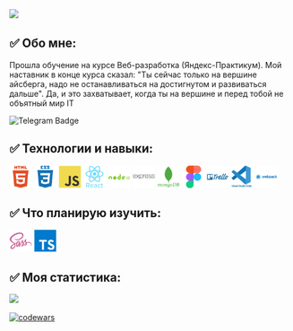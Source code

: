 <!-- ## Привет :v: -->

<!-- [![Typing SVG](https://readme-typing-svg.herokuapp.com?color=%2336BCF7&lines=Front-end+developer)](https://git.io/typing-svg) -->

<div id="header" align="left">   
  <img src="https://media.giphy.com/media/KGBH1gnt7xunPglgGF/giphy.gif" width="200"/>
  <!--   <img src="https://media.giphy.com/media/wwg1suUiTbCY8H8vIA/giphy-downsized-large.gif" width="200"/> -->
</div>

  <!-- <img src="https://komarev.com/ghpvc/?username=nurgaleevadi&style=flat-square&color=blue" alt=""/> -->

## :white_check_mark: Обо мне:


Прошла обучение на курсе Веб-разработка (Яндекс-Практикум). Мой наставник в конце курса сказал: "Ты сейчас только на вершине айсберга, надо не останавливаться на достигнутом и развиваться дальше". Да, и это захватывает, когда ты на вершине и перед тобой не объятный мир IT 

<div id="badges">
  <img src="https://img.shields.io/badge/Telegram-yellow?style=for-the-badge&logo=telegram&logoColor=white" alt="Telegram Badge"/>
</div>

## :white_check_mark: Технологии и навыки:

<div>
 
  <img src="https://github.com/devicons/devicon/blob/master/icons/html5/html5-plain-wordmark.svg" title="HTML" width="40" heigth="40"/>
  <img src="https://github.com/devicons/devicon/blob/master/icons/css3/css3-plain-wordmark.svg" title="CSS" width="40" heigth="40"/>
  <img src="https://github.com/devicons/devicon/blob/master/icons/javascript/javascript-original.svg" title="JS" width="40" heigth="40"/>
  <img src="https://github.com/devicons/devicon/blob/master/icons/react/react-original-wordmark.svg" title="React" width="40" heigth="40"/>
  <img src="https://github.com/devicons/devicon/blob/master/icons/nodejs/nodejs-plain-wordmark.svg" title="Node" width="40" heigth="40"/>
  <img src="https://github.com/devicons/devicon/blob/master/icons/express/express-original-wordmark.svg" title="express" width="40" heigth="40"/>
  <img src="https://github.com/devicons/devicon/blob/master/icons/mongodb/mongodb-plain-wordmark.svg" title="Mongo" width="40" heigth="40"/>
  <img src="https://github.com/devicons/devicon/blob/master/icons/figma/figma-original.svg" title="Figma" width="40" heigth="40"/>
<!--   <img src="https://github.com/devicons/devicon/blob/master/icons/github/github-original-wordmark.svg" title="Github" width="40" heigth="40"/> -->
  <img src="https://github.com/devicons/devicon/blob/master/icons/trello/trello-plain-wordmark.svg" title="Trello" width="40" heigth="40"/>
  <img src="https://github.com/devicons/devicon/blob/master/icons/vscode/vscode-original-wordmark.svg" title="VScode" width="40" heigth="40"/>
  <img src="https://github.com/devicons/devicon/blob/master/icons/webpack/webpack-original-wordmark.svg" title="Webpack" width="40" heigth="40"/>
  
</div>

##  :white_check_mark: Что планирую изучить:

<div>
  <img src="https://github.com/devicons/devicon/blob/master/icons/sass/sass-original.svg" title="Sass" width="40" heigth="40"/>
  <img src="https://github.com/devicons/devicon/blob/master/icons/typescript/typescript-original.svg" title="Typescript" width="40" heigth="40"/>
</div>


## :white_check_mark: Моя статистика:

<!-- <img src = "http://github-readme-streak-stats.herokuapp.com?user=nurgaleevadi&theme=dark&background=000000)" /> -->

<img src = "https://github-readme-stats.vercel.app/api/top-langs/?username=nurgaleevadi">

<!-- [![codewars](https://www.codewars.com/users/DianaNurgaleeva/badges/large)](https://www.codewars.com/users/DianaNurgaleeva)-->

[![codewars](https://www.codewars.com/users/DianaNurgaleeva/badges/small)](https://www.codewars.com/users/DianaNurgaleeva)


<!-- ## :white_check_mark: Контакты:

NurgaleevaDK@yandex.ru -->


<!--
**NurgaleevaDi/NurgaleevaDi** is a ✨ _special_ ✨ repository because its `README.md` (this file) appears on your GitHub profile.
